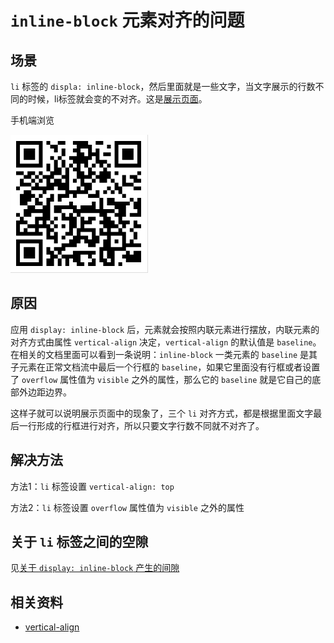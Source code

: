 # `inline-block` 元素对齐的问题
## 场景
`li` 标签的 `displa: inline-block`，然后里面就是一些文字，当文字展示的行数不同的时候，li标签就会变的不对齐。这是[展示页面](https://xxholic.github.io/lab/lab-css/vertical-align.html)。

手机端浏览

![二维码](../images/5-1.png)

## 原因
应用 `display: inline-block` 后，元素就会按照内联元素进行摆放，内联元素的对齐方式由属性 `vertical-align` 决定，`vertical-align` 的默认值是 `baseline`。在相关的文档里面可以看到一条说明：`inline-block` 一类元素的 `baseline` 是其子元素在正常文档流中最后一个行框的 `baseline`，如果它里面没有行框或者设置了 `overflow` 属性值为 `visible` 之外的属性，那么它的 `baseline` 就是它自己的底部外边距边界。

这样子就可以说明展示页面中的现象了，三个 `li` 对齐方式，都是根据里面文字最后一行形成的行框进行对齐，所以只要文字行数不同就不对齐了。

## 解决方法
方法1：`li` 标签设置 `vertical-align: top`

方法2：`li` 标签设置 `overflow` 属性值为 `visible` 之外的属性

## 关于 `li` 标签之间的空隙
见[关于 `display: inline-block` 产生的间隙](https://github.com/XXHolic/blog/issues/13)

## 相关资料
- [vertical-align](https://www.w3.org/TR/CSS22/visudet.html#x22)